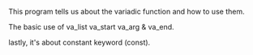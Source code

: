 This program tells us about the variadic function and how to use them.

The basic use of		va_list
				va_start
				va_arg &
				va_end.

lastly, it's about constant keyword (const).

